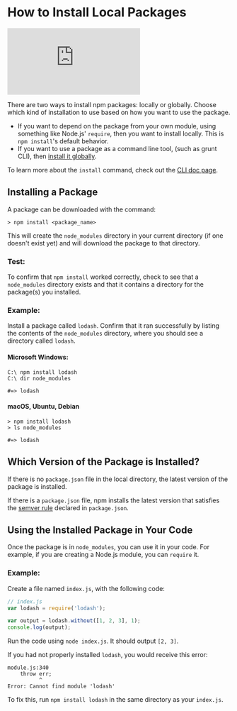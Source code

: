 <!--
title: 04 - How to install local packages
featured: true
-->

# How to Install Local Packages

<iframe src="https://www.youtube.com/embed/JDSfqFFbNYQ" frameborder="0" allowfullscreen></iframe>

There are two ways to install npm packages: locally or globally. Choose which kind of installation to use based on how you want to use the package.

* If you want to depend on the package from your own module, using something like Node.js' `require`, then you want to install locally. This is `npm install`'s default behavior. 
* If you want to use a package as a command line tool, (such as grunt CLI), then [install it globally](/getting-started/installing-npm-packages-globally).

To learn more about the `install` command, check out the [CLI doc page][1].

## Installing a Package

A package can be downloaded with the command:

```
> npm install <package_name>
```

This will create the `node_modules` directory in your current directory (if one doesn't exist yet)
and will download the package to that directory.

### Test:

To confirm that `npm install` worked correctly, check to see that a `node_modules` directory exists and that it contains a directory for the package(s) you installed.

### Example:

Install a package called `lodash`. Confirm that it ran successfully by listing the contents of the `node_modules` directory, where you should see a directory called `lodash`.

#### Microsoft Windows:

```
C:\ npm install lodash
C:\ dir node_modules

#=> lodash
```
#### macOS, Ubuntu, Debian

```
> npm install lodash
> ls node_modules             

#=> lodash
```

## Which Version of the Package is Installed?

If there is no `package.json` file in the local directory, the latest version of the package is installed.

If there is a `package.json` file, npm installs the latest version that satisfies the [semver rule][2] declared in `package.json`.

## Using the Installed Package in Your Code

Once the package is in `node_modules`, you can use it in your code. For example, if you are creating a Node.js module, you can `require` it.

### Example:

Create a file named `index.js`, with the following code:

```javascript
// index.js
var lodash = require('lodash');

var output = lodash.without([1, 2, 3], 1);
console.log(output);
```

Run the code using `node index.js`. It should output `[2, 3]`.

If you had not properly installed `lodash`, you would receive this error:

```
module.js:340
    throw err;
          ^
Error: Cannot find module 'lodash'
```

To fix this, run `npm install lodash` in the same directory as your `index.js`.

[1]: /cli/install
[2]: /getting-started/semantic-versioning
